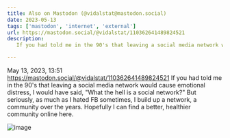 ```yaml
---
title: Also on Mastodon (@vidalstat@mastodon.social)
date: 2023-05-13
tags: ['mastodon', 'internet', 'external']
url: https://mastodon.social/@vidalstat/110362641489824521
description:
   If you had told me in the 90's that leaving a social media network would cause emotional distress, I would have said,  "What the hell is a social network?" But seriously, as much as I hated FB sometimes, I build up a network, a community over the years. Hopefully I can find a better, healthier community online here.

---
```

May 13, 2023, 13:51
https://mastodon.social/@vidalstat/110362641489824521
If you had told me in the 90's that leaving a social media network would cause emotional distress, I would have said,  "What the hell is a social network?" But seriously, as much as I hated FB sometimes, I build up a network, a community over the years. Hopefully I can find a better, healthier community online here.
<div class="post-hero-image">
	<img src="./lonewolf.webp" alt="image"/>
</div>

